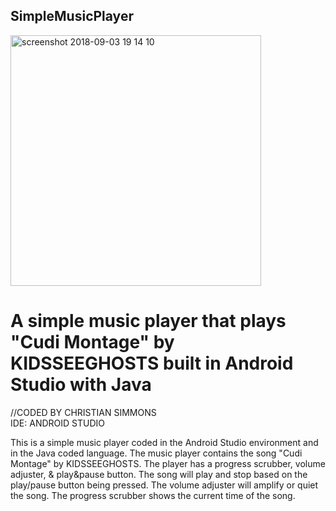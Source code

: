 ## SimpleMusicPlayer


<img width="401" alt="screenshot 2018-09-03 19 14 10" src="https://user-images.githubusercontent.com/18220743/45007421-81b59280-afb2-11e8-9b60-a43a9a028cf1.png">


# A simple music player that plays "Cudi Montage" by KIDSSEEGHOSTS built in Android Studio with Java  
 
//CODED BY CHRISTIAN SIMMONS  
IDE: ANDROID STUDIO  

This is a simple music player coded in the Android Studio environment and in the Java coded language. The music player contains the song "Cudi Montage" by KIDSSEEGHOSTS. The player has a progress scrubber, volume adjuster, & play&pause button. The song will play and stop based on the play/pause button being pressed. The volume adjuster will amplify or quiet the song. The progress scrubber shows the current time of the song.


